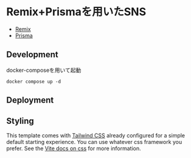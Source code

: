 # Remix+Prismaを用いたSNS

- [Remix](https://remix.run/docs)
- [Prisma](https://www.prisma.io/docs)

## Development

docker-composeを用いて起動

```shellscript
docker compose up -d
```

## Deployment

## Styling

This template comes with [Tailwind CSS](https://tailwindcss.com/) already configured for a simple default starting experience. You can use whatever css framework you prefer. See the [Vite docs on css](https://vitejs.dev/guide/features.html#css) for more information.
